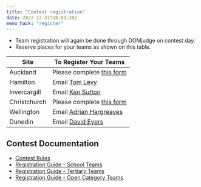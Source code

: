 ```yaml
---
title: "Contest registration"
date: 2022-12-31T10:03:20Z
menu_hack: "register"
---
```


* Team registration will again be done through DOMjudge on contest day.
* Reserve places for your teams as shown on this table.

<table class="table table-striped">
	<thead>
		<th scope="col">Site</th><th scope="col">To Register Your Teams</th>
	</thead>
	<tbody>
		<tr>
			<td>Auckland</td>
			<td>Please complete <a href="https://docs.google.com/forms/d/e/1FAIpQLServ_JmEeGt4aPd9xI7eDWBZJ_ZcoFC6FdBa_HiWC6aVn7EXA/viewform?fbzx=-7169633694473948870">this form</a></td>
		    </tr>
		    <tr>
			<td>Hamilton</td>
			<td>Email <a href='mailto:tomlevy93@gmail.com'>Tom Levy</a></td>
		    </tr>
			<tr>
			<td>Invercargill</td>
			<td>Email <a href='mailto:ken.sutton@sit.ac.nz'>Ken Sutton</a></td>
		    </tr>
			<tr>
			<td>Christchurch</td>
			<td>Please complete <a href="https://docs.google.com/forms/d/e/1FAIpQLScpNKzRI3bY8PaOWHzFJUXMkRWJ1as9hXdwJKFPJqOl7heACw/viewform?vc=0&c=0&w=1&flr=0">this form</a></td>
		</tr><tr>
			<td>Wellington</td>
			<td>Email <a href='mailto:adrian.hargreaves@whitireia.ac.nz'>Adrian Hargreaves</a></td>
		</tr><tr>
			<td>Dunedin</td>
			<td>Email <a href='mailto:dme@cs.otago.ac.nz'>David Eyers</a></td>
		</tr>
	</tbody>
</table>

## Contest Documentation

* [Contest Rules](/pdf/NZPCRules.pdf)  
* [Registration Guide - School Teams](/pdf/RegistrationGuide-School.pdf)  
* [Registration Guide - Tertiary Teams](/pdf/RegistrationGuide-Tertiary.pdf)  
* [Registration Guide - Open Category Teams](/pdf/RegistrationGuide-Open.pdf)  
